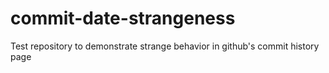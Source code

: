# commit-date-strangeness
Test repository to demonstrate strange behavior in github's commit history page

